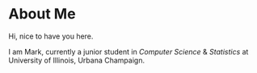 # About Me

Hi, nice to have you here.

I am Mark, currently a junior student in *Computer Science* & *Statistics* at University of Illinois, Urbana Champaign.
